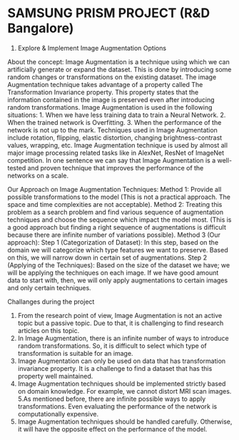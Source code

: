 # SAMSUNG PRISM PROJECT (R&D Bangalore)

1. Explore & Implement Image Augmentation Options

About the concept: Image Augmentation is a technique using which we can artificially generate or expand the dataset. This is done by introducing some random changes or transformations on the existing dataset.
The image Augmentation technique takes advantage of a property called The Transformation Invariance property. This property states that the information contained in the image is preserved even after introducing random transformations.
Image Augmentation is used in the following situations:
	1. When we have less training data to train a Neural Network.
	2. When the trained network is Overfitting.
	3. When the performance of the network is not up to the mark.
Techniques used in Image Augmentation include rotation, flipping, elastic distortion, changing brightness-contrast values, wrapping, etc.
Image Augmentation technique is used by almost all major image processing related tasks like in AlexNet, ResNet of ImageNet competition.
In one sentence we can say that Image Augmentation is a well-tested and proven technique that improves the performance of the networks on a scale.

Our Approach on Image Augmentation Techniques:
Method 1: Provide all possible transformations to the model (This is not a practical approach. The space and time complexities are not acceptable).
Method 2: Treating this problem as a search problem and find various sequence of augmentation techniques and choose the sequence which impact the model most. (This is a good approach but finding a right sequence of augmentations is difficult because there are infinite number of variations possible).
Method 3 (Our approach): 
Step 1 (Categorization of Dataset): In this step, based on the domain we will categorize which type features we want to preserve. Based on this, we will narrow down in certain set of augmentations.
Step 2 (Applying of the Techniques): Based on the size of the dataset we have; we will be applying the techniques on each image. If we have good amount data to start with, then, we will only apply augmentations to certain images and only certain techniques.

Challanges during the project
1. From the research point of view, Image Augmentation is not an active topic but a passive topic. Due to that, it is challenging to find research articles on this topic.
2. In Image Augmentation, there is an infinite number of ways to introduce random transformations. So, it is difficult to select which type of transformation is suitable for an image.
3. Image Augmentation can only be used on data that has transformation invariance property. It is a challenge to find a dataset that has this property well maintained.
4. Image Augmentation techniques should be implemented strictly based on domain knowledge. For example, we cannot distort MRI scan images. 
5.As mentioned before, there are infinite possible ways to apply transformations. Even evaluating the performance of the network is computationally expensive.
6. Image Augmentation techniques should be handled carefully. Otherwise, it will have the opposite effect on the performance of the model.
